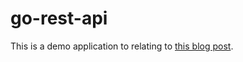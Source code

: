# go-rest-api

This is a demo application to relating to [this blog post](https://byteshuffle.net/2017/01/15/go-rest-api/).

